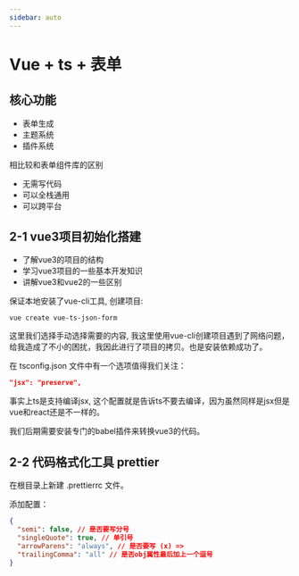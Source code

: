 ```yaml
---
sidebar: auto
---
```


# Vue + ts + 表单

## 核心功能
- 表单生成
- 主题系统
- 插件系统

相比较和表单组件库的区别
- 无需写代码
- 可以全栈通用
- 可以跨平台

## 2-1 vue3项目初始化搭建
- 了解vue3的项目的结构
- 学习vue3项目的一些基本开发知识
- 讲解vue3和vue2的一些区别

保证本地安装了vue-cli工具, 创建项目:

```
vue create vue-ts-json-form
```

这里我们选择手动选择需要的内容, 我这里使用vue-cli创建项目遇到了网络问题，给我造成了不小的困扰，我因此进行了项目的拷贝。也是安装依赖成功了。

在 tsconfig.json 文件中有一个选项值得我们关注：

```json
"jsx": "preserve",
```
事实上ts是支持编译jsx, 这个配置就是告诉ts不要去编译，因为虽然同样是jsx但是vue和react还是不一样的。

我们后期需要安装专门的babel插件来转换vue3的代码。

## 2-2 代码格式化工具 prettier

在根目录上新建 .prettierrc 文件。

添加配置：

```json
{
  "semi": false, // 是否要写分号
  "singleQuote": true, // 单引号
  "arrowParens": "always", // 是否要写 (x) => 
  "trailingComma": "all" // 是否obj属性最后加上一个逗号
}
```

## 






